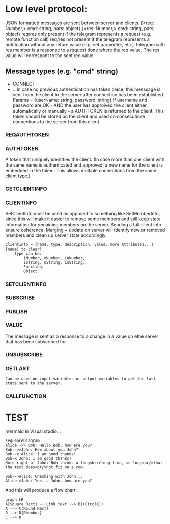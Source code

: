 # Low level protocol:
JSON formatted messages are sent between server and clients.
{<req: Number,> cmd: string, pars: object}
{<res: Number,> cmd: string, pars: object}
req/res only present if the telegram represents a request (e.g. remote function call)
req/res not present if the telegram represents a notification without any return value (e.g. set parameter, etc.)
Telegram with res member is a response to a request done where the req value. The res value will correspont to the sent req value.

## Message types (e.g. "cmd" string)

* CONNECT 
* ...In case no previous authentication has taken place, this messsage is sent from the client to the server after connection has been established.
Params = {userName: string, password: string}
If username and password are OK - AND the user has approived the client either automatically or manually - a AUTHTOKEN is returned to the client. This token should be stored on the client and used on consecutiove connections to the server from this client.

### REQAUTHTOKEN

### AUTHTOKEN
A token that uniquely identifies the client.
(In case more than one client with the same name is authenticated and approved, a new name for the client is embedded in the token. This allows multiple connections from the same client type.)

### GETCLIENTINFO
### CLIENTINFO
SetClientInfo must be used as opposed to something like SetMemberInfo, since this will make it easier to remove some members and still keep state information for remaining members on the server.
Sending a full client info ensure coherence.
Merging + update on server will identify new or removed members and clean up server state accordingly.

	ClientInfo = {name, type, description, value, more attributes...} {name} to clear!
		type can be:
			iNumber, oNumber, ioNumber,
			iString, oString, ioString,
			Function,
			Object

### SETCLIENTINFO

### SUBSCRIBE

### PUBLISH

### VALUE
The message is sent as a response to a change in a value on ethe server that has been subscribed for.

### UNSUBSCRIBE

### GETLAST
	Can be used on input variables or output variables to get the last state sent to the server.

### CALLFUNCTION


# TEST
mermaid in Visual studio...
```mermaid
sequenceDiagram
Alice ->> Bob: Hello Bob, how are you?
Bob-->>John: How about you John?
Bob--x Alice: I am good thanks!
Bob-x John: I am good thanks!
Note right of John: Bob thinks a long<br/>long time, so long<br/>that the text does<br/>not fit on a row.

Bob-->Alice: Checking with John...
Alice->John: Yes... John, how are you?

```

And this will produce a flow chart:

```mermaid
graph LR
A[Square Rect] -- Link text --> B((Circle))
A --> C(Round Rect)
B --> D{Rhombus}
C --> D
```
